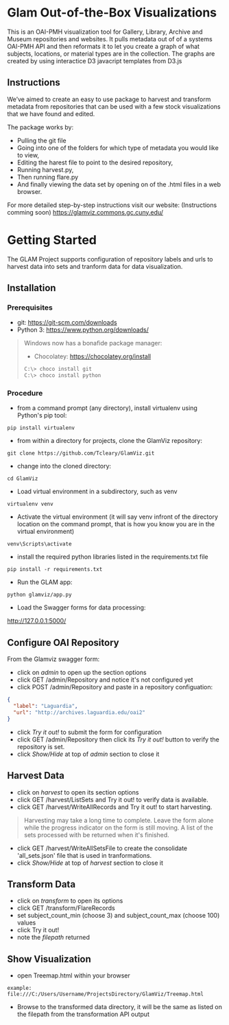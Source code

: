# Glam Out-of-the-Box Visualizations
This is an OAI-PMH visualization tool for Gallery, Library, Archive and Museum
repositories and websites. It pulls metadata out of of a systems OAI-PMH API 
and then reformats it to let you create a graph of what subjects, locations, 
or material types are in the collection.  The graphs are created by using 
interactice D3 javacript templates from D3.js

## Instructions
  We’ve aimed to create an easy to use package to harvest and transform
  metadata from repositories that can be used with a few stock visualizations
  that we have found and edited.
  
  The package works by:
- Pulling the git file
- Going into one of the folders for which type of metadata you would like to view, 
- Editing the harest file to point to the desired repository,
- Running harvest.py,
- Then running flare.py 
- And finally viewing the data set by opening on of the .html files in a 
web browser.

For more detailed step-by-step instructions visit our website:
(Instructions comming soon) https://glamviz.commons.gc.cuny.edu/

# Getting Started

The GLAM Project supports configuration of repository labels and urls to harvest data into sets and tranform data for data visualization.

## Installation
### Prerequisites

* git: https://git-scm.com/downloads
* Python 3: https://www.python.org/downloads/

> Windows now has a bonafide package manager:
> * Chocolatey: https://chocolatey.org/install
>```bash
>C:\> choco install git
>C:\> choco install python 
>```



### Procedure

* from a command prompt (any directory), install virtualenv using Python's pip tool:
```
pip install virtualenv
```

* from within a directory for projects, clone the GlamViz repository:
```
git clone https://github.com/Tcleary/GlamViz.git
```
* change into the cloned directory:
```
cd GlamViz
```
* Load virtual environment in a subdirectory, such as venv
```
virtualenv venv
```

- Activate the virtual environment (it will say venv infront of the directory location on the command prompt, that is how you know you are in the virtual environment)
```
venv\Scripts\activate
```

* install the required python libraries listed in the requirements.txt file
```
pip install -r requirements.txt
```
* Run the GLAM app:
```
python glamviz/app.py
```
* Load the Swagger forms for data processing:

http://127.0.0.1:5000/

## Configure OAI Repository

From the Glamviz swagger form:

- click on *admin* to open up the section options
- click GET /admin/Repository and notice it's not configured yet
- click POST /admin/Repository and paste in a repository configuation:
```json
{
  "label": "Laguardia",
  "url": "http://archives.laguardia.edu/oai2"
}
```   
- click *Try it out!* to submit the form for configuration
- click GET /admin/Repository then click its *Try it out!* button
to verify the repository is set.
- click *Show/Hide* at top of *admin* section to close it

## Harvest Data

- click on *harvest* to open its section options
- click GET /harvest/ListSets and Try it out! to verify data is available.
- click GET /harvest/WriteAllRecords and Try it out! to start harvesting.
> Harvesting may take a long time to complete. Leave the form alone while
> the progress indicator on the form is still moving.  A list of the sets
> processed with be returned when it's finished.
- click GET /harvest/WriteAllSetsFile to create the consolidate 'all_sets.json'
file that is used in tranformations.
- click *Show/Hide* at top of *harvest* section to close it

## Transform Data

- click on *transform* to open its options
- click GET /transform/FlareRecords
- set subject_count_min (choose 3) and subject_count_max (choose 100) values
- click Try it out!
- note the *filepath* returned

## Show Visualization

- open Treemap.html within your browser

```
example:
file:///C:/Users/Username/ProjectsDirectory/GlamViz/Treemap.html
```

- Browse to the transformed data directory, it will be the same as listed on the filepath from the transformation API output

